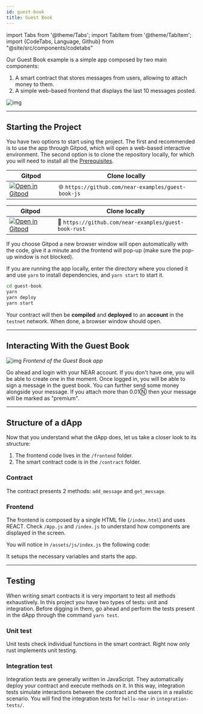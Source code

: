 ```yaml
---
id: guest-book
title: Guest Book
---
```

import Tabs from '@theme/Tabs';
import TabItem from '@theme/TabItem';
import {CodeTabs, Language, Github} from "@site/src/components/codetabs"

Our Guest Book example is a simple app composed by two main components:
  1. A smart contract that stores messages from users, allowing to attach money to them.
  2. A simple web-based frontend that displays the last 10 messages posted.

![img](/docs/assets/examples/guest-book.png)

---

## Starting the Project

You have two options to start using the project. The first and recommended is to use the app through Gitpod, which will open a web-based interactive environment. The second option is to clone the repository locally, for which you will need to install all the [Prerequisites](../../2.develop/prerequisites.md).

<Tabs className="language-tabs" groupId="code-tabs">
  <TabItem value="🌐 JavaScript" >

  | Gitpod                                                                                                                                                          | Clone locally                                   |
  | --------------------------------------------------------------------------------------------------------------------------------------------------------------- | ----------------------------------------------- |
  | <a href="https://gitpod.io/#https://github.com/near-examples/guest-book-js.git"><img src="https://gitpod.io/button/open-in-gitpod.svg" alt="Open in Gitpod" /></a> | 🌐 `https://github.com/near-examples/guest-book-js` |

  </TabItem>
  <TabItem value="🦀 Rust">

  | Gitpod              | Clone locally         |
  | ------------------- | --------------------- |
  | <a href="https://gitpod.io/#https://github.com/near-examples/guest-book-rust.git"><img src="https://gitpod.io/button/open-in-gitpod.svg" alt="Open in Gitpod" /></a>  | 🦀 `https://github.com/near-examples/guest-book-rust` |

  </TabItem>
</Tabs>


If you choose Gitpod a new browser window will open automatically with the code, give it a minute and the frontend will pop-up (make sure the pop-up window is not blocked).

If you are running the app locally, enter the directory where you cloned it and use `yarn` to install dependencies, and `yarn start` to start it.

```bash
cd guest-book
yarn
yarn deploy
yarn start
```
Your contract will then be **compiled** and **deployed** to an **account** in the `testnet` network. When done, a browser window should open.

---

## Interacting With the Guest Book

![img](/docs/assets/examples/guest-book.png)
*Frontend of the Guest Book app*

Go ahead and login with your NEAR account. If you don't have one, you will be able to create one in the moment. Once logged in,
you will be able to sign a message in the guest book. You can further send some money alongside your message. If you attach
more than 0.01Ⓝ then your message will be marked as "premium".

---

## Structure of a dApp

Now that you understand what the dApp does, let us take a closer look to its structure:

1. The frontend code lives in the `/frontend` folder.
2. The smart contract code is in the `/contract` folder.

### Contract
The contract presents 2 methods: `add_message` and `get_message`.

<CodeTabs>
  <Language value="🌐 JavaScript" language="ts">
    <Github fname="contract.ts" 
            url="https://github.com/near-examples/guest-book-js/blob/master/contract/src/contract.ts"
            start="4" end="24" />
  </Language>
  <Language value="🦀 Rust" language="rust">
    <Github fname="lib.rs"
            url="https://github.com/near-examples/guest-book-rust/blob/main/contract/src/lib.rs"
            start="29" end="50" />
  </Language>
  
</CodeTabs>

### Frontend
The frontend is composed by a single HTML file (`/index.html`) and uses REACT. Check `/App.js` and `/index.js` to understand how
components are displayed in the screen.

You will notice in `/assets/js/index.js` the following code:

<CodeTabs>
  <Language value="🌐 JavaScript" language="js">
    <Github fname="index.js"
            url="https://github.com/near-examples/guest-book-rust/blob/main/frontend/index.js"
            start="15" end="25" />
  </Language>
</CodeTabs>

It setups the necessary variables and starts the app.


---

## Testing

When writing smart contracts it is very important to test all methods exhaustively. In this
project you have two types of tests: unit and integration. Before digging in them,
go ahead and perform the tests present in the dApp through the command `yarn test`.

### Unit test

Unit tests check individual functions in the smart contract. Right now only rust implements unit testing. 

<CodeTabs>
  <Language value="🦀 Rust" language="rust">
    <Github fname="lib.rs"
            url="https://github.com/near-examples/guest-book-rust/blob/main/contract/src/lib.rs"
            start="63" end="86" />
  </Language>
</CodeTabs>

### Integration test

Integration tests are generally written in JavaScript. They automatically deploy your contract and execute methods on it. In this way, integration tests simulate interactions between the contract and the users in a realistic scenario. You will find the integration tests for `hello-near` in `integration-tests/`.

<CodeTabs>
  <Language value="🌐 JavaScript" language="js">
    <Github fname="main.ava.ts"
            url="https://github.com/near-examples/guest-book-js/blob/master/integration-tests/src/main.ava.ts"
            start="39" end="59" />
  </Language>
</CodeTabs>
